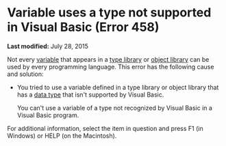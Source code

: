 
# Variable uses a type not supported in Visual Basic (Error 458)

 **Last modified:** July 28, 2015

Not every  [variable](b8bdf64f-5920-1ae9-16d0-b26d09524a30.md) that appears in a [type library](b8bdf64f-5920-1ae9-16d0-b26d09524a30.md) or [object library](b8bdf64f-5920-1ae9-16d0-b26d09524a30.md) can be used by every programming language. This error has the following cause and solution:




- You tried to use a variable defined in a type library or object library that has a  [data type](b8bdf64f-5920-1ae9-16d0-b26d09524a30.md) that isn't supported by Visual Basic.
    
    You can't use a variable of a type not recognized by Visual Basic in a Visual Basic program.
    

For additional information, select the item in question and press F1 (in Windows) or HELP (on the Macintosh).
